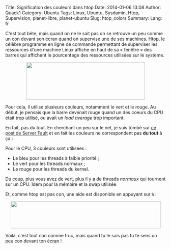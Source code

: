 Title: Signification des couleurs dans htop
Date: 2014-01-06 13:08
Author: Quack1
Category: Ubuntu
Tags: Linux, Ubuntu, Sysdamin, Htop, Supervision, planet-libre, planet-ubuntu
Slug: htop_colors
Summary: 
Lang: fr

C'est tout bête, mais quand on ne le sait pas on se retrouve un peu comme un con devant son écran quand on supervise une de ses machines. [Htop](http://htop.sourceforge.net/), le célèbre programme en ligne de commande permettant de superviser les ressources d'une machine Linux affiche en haut de sa « fenêtre » des barres qui affichent le pourcentage des ressources utilisées sur le système. 

<div align=center><a href="/upload/htop_bars.png"><img src="/upload/htop_bars.png" align="center" width="372" height="118" /></a></div>

Pour cela, il utilise plusieurs couleurs, notamment le vert et le rouge. Au début, je pensais que la barre devenait rouge quand un des coeurs du CPU était trop utilisé, ou avait un _load average_ trop important.

En fait, pas du tout. En cherchant un peu sur le net, je suis tombé sur [ce post de Server Fault](http://serverfault.com/questions/180711/what-exactly-do-the-colors-in-htop-status-bars-mean) et en fait les couleurs ne correspondent pas **du tout** à ça : 

Pour le CPU, 3 couleurs sont utilisées : 

- Le bleu pour les threads à faible priorité ;
- Le vert pour les threads normaux ;
- Le rouge pour les threads du kernel.

Du coup, plus vous avez de vert, plus il y a de threads _normaux_ qui tournent sur un CPU. Idem pour la mémoire et la swap utilisée. 

Et, comme htop est pas con, une aide est disponible en appuyant sur `h` : 

<div align=center><a href="/upload/htop_help.png"><img src="/upload/htop_help.png" align="center" width="471" height="85" /></a></div>

Voilà, c'est tout con comme truc, mais quand tu le sais pas tu te sens un peu con devant ton écran !
